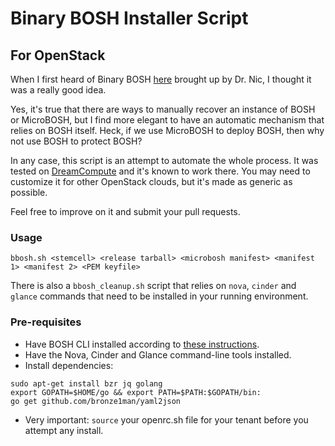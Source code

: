 # Binary BOSH Installer Script
## For OpenStack
When I first heard of Binary BOSH [here](https://blog.starkandwayne.com/2014/07/10/resurrecting-bosh-with-binary-boshes/) brought up by Dr. Nic, I thought it was a really good idea.

Yes, it's true that there are ways to manually recover an instance of BOSH or MicroBOSH, but I find more elegant to have an automatic mechanism that relies on BOSH itself. Heck, if we use MicroBOSH to deploy BOSH, then why not use BOSH to protect BOSH?

In any case, this script is an attempt to automate the whole process. It was tested on [DreamCompute](https://www.dreamhost.com/cloud/computing/) and it's known to work there. You may need to customize it for other OpenStack clouds, but it's made as generic as possible.

Feel free to improve on it and submit your pull requests.

### Usage
`bbosh.sh <stemcell> <release tarball> <microbosh manifest> <manifest 1> <manifest 2> <PEM keyfile>`

There is also a `bbosh_cleanup.sh` script that relies on `nova`, `cinder` and `glance` commands that need to be installed in your running environment.

### Pre-requisites
- Have BOSH CLI installed according to [these instructions](https://bosh.io/docs/bosh-cli.html).
- Have the Nova, Cinder and Glance command-line tools installed.
- Install dependencies: 

```
sudo apt-get install bzr jq golang
export GOPATH=$HOME/go && export PATH=$PATH:$GOPATH/bin:
go get github.com/bronze1man/yaml2json
```
- Very important: `source` your openrc.sh file for your tenant before you attempt any install.

